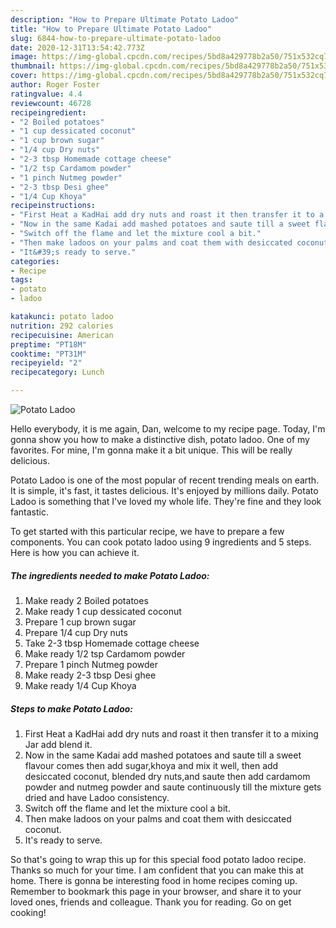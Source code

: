 ```yaml
---
description: "How to Prepare Ultimate Potato Ladoo"
title: "How to Prepare Ultimate Potato Ladoo"
slug: 6844-how-to-prepare-ultimate-potato-ladoo
date: 2020-12-31T13:54:42.773Z
image: https://img-global.cpcdn.com/recipes/5bd8a429778b2a50/751x532cq70/potato-ladoo-recipe-main-photo.jpg
thumbnail: https://img-global.cpcdn.com/recipes/5bd8a429778b2a50/751x532cq70/potato-ladoo-recipe-main-photo.jpg
cover: https://img-global.cpcdn.com/recipes/5bd8a429778b2a50/751x532cq70/potato-ladoo-recipe-main-photo.jpg
author: Roger Foster
ratingvalue: 4.4
reviewcount: 46728
recipeingredient:
- "2 Boiled potatoes"
- "1 cup dessicated coconut"
- "1 cup brown sugar"
- "1/4 cup Dry nuts"
- "2-3 tbsp Homemade cottage cheese"
- "1/2 tsp Cardamom powder"
- "1 pinch Nutmeg powder"
- "2-3 tbsp Desi ghee"
- "1/4 Cup Khoya"
recipeinstructions:
- "First Heat a KadHai add dry nuts and roast it then transfer it to a mixing Jar add blend it."
- "Now in the same Kadai add mashed potatoes and saute till a sweet flavour comes then add sugar,khoya and mix it well, then add desiccated coconut, blended dry nuts,and saute then add cardamom powder and nutmeg powder and saute continuously till the mixture gets dried and have Ladoo consistency."
- "Switch off the flame and let the mixture cool a bit."
- "Then make ladoos on your palms and coat them with desiccated coconut."
- "It&#39;s ready to serve."
categories:
- Recipe
tags:
- potato
- ladoo

katakunci: potato ladoo 
nutrition: 292 calories
recipecuisine: American
preptime: "PT18M"
cooktime: "PT31M"
recipeyield: "2"
recipecategory: Lunch

---
```



![Potato Ladoo](https://img-global.cpcdn.com/recipes/5bd8a429778b2a50/751x532cq70/potato-ladoo-recipe-main-photo.jpg)

Hello everybody, it is me again, Dan, welcome to my recipe page. Today, I'm gonna show you how to make a distinctive dish, potato ladoo. One of my favorites. For mine, I'm gonna make it a bit unique. This will be really delicious.

Potato Ladoo is one of the most popular of recent trending meals on earth. It is simple, it's fast, it tastes delicious. It's enjoyed by millions daily. Potato Ladoo is something that I've loved my whole life. They're fine and they look fantastic.




To get started with this particular recipe, we have to prepare a few components. You can cook potato ladoo using 9 ingredients and 5 steps. Here is how you can achieve it.

<!--inarticleads1-->

##### The ingredients needed to make Potato Ladoo:

1. Make ready 2 Boiled potatoes
1. Make ready 1 cup dessicated coconut
1. Prepare 1 cup brown sugar
1. Prepare 1/4 cup Dry nuts
1. Take 2-3 tbsp Homemade cottage cheese
1. Make ready 1/2 tsp Cardamom powder
1. Prepare 1 pinch Nutmeg powder
1. Make ready 2-3 tbsp Desi ghee
1. Make ready 1/4 Cup Khoya




<!--inarticleads2-->

##### Steps to make Potato Ladoo:

1. First Heat a KadHai add dry nuts and roast it then transfer it to a mixing Jar add blend it.
1. Now in the same Kadai add mashed potatoes and saute till a sweet flavour comes then add sugar,khoya and mix it well, then add desiccated coconut, blended dry nuts,and saute then add cardamom powder and nutmeg powder and saute continuously till the mixture gets dried and have Ladoo consistency.
1. Switch off the flame and let the mixture cool a bit.
1. Then make ladoos on your palms and coat them with desiccated coconut.
1. It&#39;s ready to serve.




So that's going to wrap this up for this special food potato ladoo recipe. Thanks so much for your time. I am confident that you can make this at home. There is gonna be interesting food in home recipes coming up. Remember to bookmark this page in your browser, and share it to your loved ones, friends and colleague. Thank you for reading. Go on get cooking!
